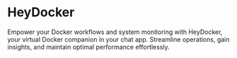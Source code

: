 # HeyDocker

Empower your Docker workflows and system monitoring with HeyDocker, your virtual Docker companion in your chat app. Streamline operations, gain insights, and maintain optimal performance effortlessly.